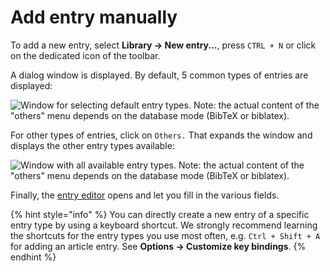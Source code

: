 # Add entry manually

To add a new entry, select **Library → New entry...**, press `CTRL + N​` or click on the dedicated icon of the toolbar.

A dialog window is displayed. By default, 5 common types of entries are displayed:

![Window for selecting default entry types. Note: the actual content of the "others" menu depends on the database mode (BibTeX or biblatex).](../.gitbook/assets/jabref-5.3-selectentrytype.png)

For other types of entries, click on `Others.` That expands the window and displays the other entry types available:

![Window with all available entry types. Note: the actual content of the "others" menu depends on the database mode (BibTeX or biblatex).](../.gitbook/assets/jabref-5.3-selectentrytype-expanded.png)

Finally, the [entry editor](../advanced/entryeditor/) opens and let you fill in the various fields.

{% hint style="info" %}
You can directly create a new entry of a specific entry type by using a keyboard shortcut. We strongly recommend learning the shortcuts for the entry types you use most often, e.g. `Ctrl + Shift + A` for adding an article entry.​ See **Options → Customize key bindings**.
{% endhint %}
